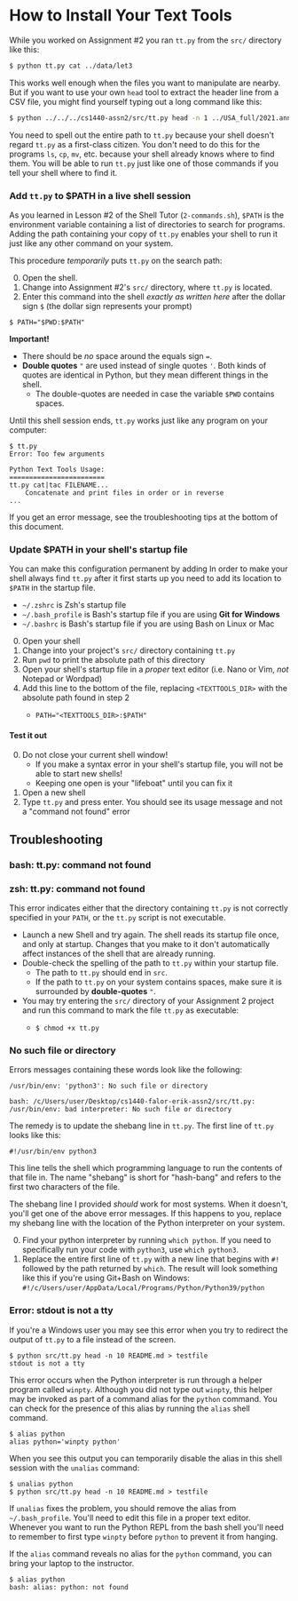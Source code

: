 # How to Install Your Text Tools

While you worked on Assignment #2 you ran `tt.py` from the `src/` directory like this:

```bash
$ python tt.py cat ../data/let3
```

This works well enough when the files you want to manipulate are nearby.  But if you want to use your own `head` tool to extract the header line from a CSV file, you might find yourself typing out a long command like this: 

```bash
$ python ../../../cs1440-assn2/src/tt.py head -n 1 ../USA_full/2021.annual.singlefile.csv > header.csv
```

You need to spell out the entire path to `tt.py` because your shell doesn't regard `tt.py` as a first-class citizen.  You don't need to do this for the programs `ls`, `cp`, `mv`, etc. because your shell already knows where to find them.  You will be able to run `tt.py` just like one of those commands if you tell your shell where to find it.


### Add `tt.py` to $PATH in a live shell session

As you learned in Lesson #2 of the Shell Tutor (`2-commands.sh`), `$PATH` is
the environment variable containing a list of directories to search for
programs.  Adding the path containing your copy of `tt.py` enables
your shell to run it just like any other command on your system.

This procedure *temporarily* puts `tt.py` on the search path:

0.  Open the shell.
1.  Change into Assignment #2's `src/` directory, where `tt.py` is located.
2.  Enter this command into the shell *exactly as written here* after the dollar sign `$` (the dollar sign represents your prompt)

```
$ PATH="$PWD:$PATH"
```

**Important!**

*   There should be *no* space around the equals sign `=`.
*   **Double quotes** `"` are used instead of single quotes `'`.  Both kinds of quotes are identical in Python, but they mean different things in the shell.
    *   The double-quotes are needed in case the variable `$PWD` contains spaces.

Until this shell session ends, `tt.py` works just like any program on your computer:

```
$ tt.py
Error: Too few arguments

Python Text Tools Usage:
========================
tt.py cat|tac FILENAME...
    Concatenate and print files in order or in reverse
...
```

If you get an error message, see the troubleshooting tips at the bottom of this document.


### Update $PATH in your shell's startup file

You can make this configuration permanent by adding In order to make your shell
always find `tt.py` after it first starts up you need to add its location to
`$PATH` in the startup file.

*   `~/.zshrc` is Zsh's startup file
*   `~/.bash_profile` is Bash's startup file if you are using **Git for Windows**
*   `~/.bashrc` is Bash's startup file if you are using Bash on Linux or Mac

0.  Open your shell
1.  Change into your project's `src/` directory containing `tt.py`
2.  Run `pwd` to print the absolute path of this directory
3.  Open your shell's startup file in a *proper* text editor (i.e. Nano or Vim, *not* Notepad or Wordpad)
4.  Add this line to the bottom of the file, replacing `<TEXTTOOLS_DIR>` with the absolute path found in step 2
    *   ```
        PATH="<TEXTTOOLS_DIR>:$PATH"
        ```


#### Test it out

0.  Do not close your current shell window!
    *   If you make a syntax error in your shell's startup file, you will not be able to start new shells!
    *   Keeping one open is your "lifeboat" until you can fix it
1.  Open a new shell
2.  Type `tt.py` and press enter.  You should see its usage message and not a "command not found" error



## Troubleshooting

### bash: tt.py: command not found
### zsh: tt.py: command not found

This error indicates either that the directory containing `tt.py` is not
correctly specified in your `PATH`, or the `tt.py` script is not executable.

*   Launch a new Shell and try again.  The shell reads its startup file
    once, and only at startup.  Changes that you make to it don't automatically
    affect instances of the shell that are already running.
*   Double-check the spelling of the path to `tt.py` within your startup file.
    *   The path to `tt.py` should end in `src`.
    *   If the path to `tt.py` on your system contains spaces, make sure it is surrounded by **double-quotes** `"`.
*   You may try entering the `src/` directory of your Assignment 2 project and run this command to mark the file `tt.py` as executable:
    *   ```
        $ chmod +x tt.py
        ```



### No such file or directory

Errors messages containing these words look like the following:

```
/usr/bin/env: 'python3': No such file or directory
```

```
bash: /c/Users/user/Desktop/cs1440-falor-erik-assn2/src/tt.py: /usr/bin/env: bad interpreter: No such file or directory
```

The remedy is to update the shebang line in `tt.py`.  The first line of `tt.py`
looks like this:

```
#!/usr/bin/env python3
```

This line tells the shell which programming language to run the contents
of that file in.  The name "shebang" is short for "hash-bang" and refers to the
first two characters of the file.

The shebang line I provided *should* work for most systems.  When it doesn't,
you'll get one of the above error messages.  If this happens to you, replace
my shebang line with the location of the Python interpreter on your system.

0.  Find your python interpreter by running `which python`.  If you need to
    specifically run your code with `python3`, use `which python3`.
1.  Replace the entire first line of `tt.py` with a new line that begins with
    `#!` followed by the path returned by `which`.  The result will look
    something like this if you're using Git+Bash on Windows:
    `#!/c/Users/user/AppData/Local/Programs/Python/Python39/python`



### Error: stdout is not a tty

If you're a Windows user you may see this error when you try to redirect the
output of `tt.py` to a file instead of the screen.

```
$ python src/tt.py head -n 10 README.md > testfile
stdout is not a tty
```

This error occurs when the Python interpreter is run through a helper program
called `winpty`.  Although you did not type out `winpty`, this helper may be
invoked as part of a command alias for the `python` command.  You can check for
the presence of this alias by running the `alias` shell command.  

```
$ alias python
alias python='winpty python'
```

When you see this output you can temporarily disable the alias in this shell
session with the `unalias` command:

```
$ unalias python
$ python src/tt.py head -n 10 README.md > testfile
```

If `unalias` fixes the problem, you should remove the alias from
`~/.bash_profile`.  You'll need to edit this file in a proper text editor.
Whenever you want to run the Python REPL from the bash shell you'll need to
remember to first type `winpty` before `python` to prevent it from hanging.


If the `alias` command reveals no alias for the `python` command, you can bring
your laptop to the instructor.

```
$ alias python
bash: alias: python: not found
```
